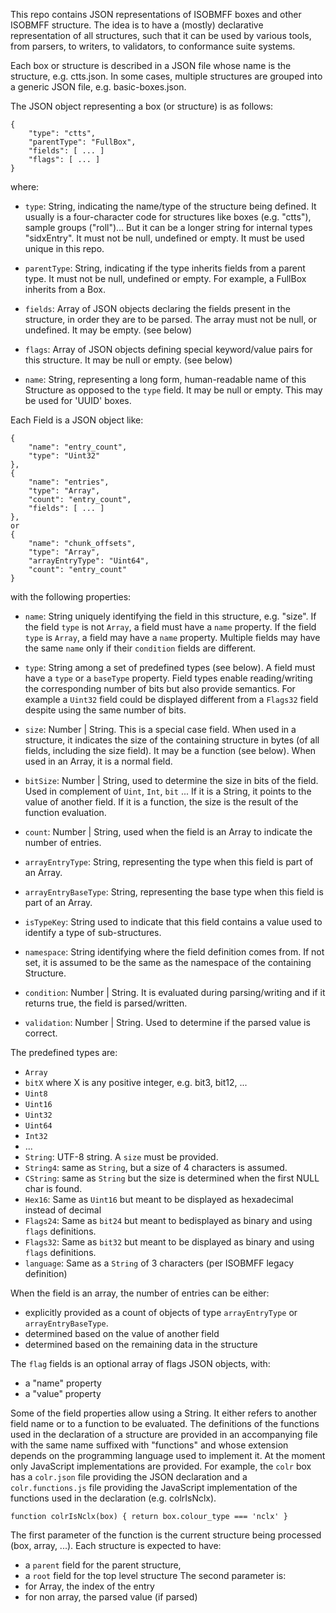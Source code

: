 This repo contains JSON representations of ISOBMFF boxes and other ISOBMFF structure.
The idea is to have a (mostly) declarative representation of all structures, 
such that it can be used by various tools, from parsers, to writers, to validators,
to conformance suite systems.

Each box or structure is described in a JSON file whose name is the structure, e.g. ctts.json. 
In some cases, multiple structures are grouped into a generic JSON file, e.g. basic-boxes.json.

The JSON object representing a box (or structure) is as follows:
```
{
	"type": "ctts",
	"parentType": "FullBox",
	"fields": [ ... ]
	"flags": [ ... ]
}
``` 
where:
* `type`: String, indicating the name/type of the structure being defined. 
It usually is a four-character code for structures like boxes (e.g. "ctts"),
sample groups ("roll")... But it can be a longer string for internal types "sidxEntry".
It must not be null, undefined or empty. It must be used unique in this repo.

* `parentType`: String, indicating if the type inherits fields from a parent
type. It must not be null, undefined or empty. For example, a FullBox inherits
from a Box.

* `fields`: Array of JSON objects declaring the fields present in the
structure, in order they are to be parsed. The array must not be null, or
undefined. It may be empty. (see below)

* `flags`: Array of JSON objects defining special keyword/value pairs for
this structure. It may be null or empty. (see below)

* `name`: String, representing a long form, human-readable name of this
Structure as opposed to the `type` field. It may be null or empty. This may be
used for 'UUID' boxes.

Each Field is a JSON object like:
```
{
    "name": "entry_count",
    "type": "Uint32"
},
{
    "name": "entries",
    "type": "Array",
    "count": "entry_count",
    "fields": [ ... ]
},
or
{
    "name": "chunk_offsets",
    "type": "Array",
    "arrayEntryType": "Uint64",
    "count": "entry_count"
}
```
with the following properties:
- `name`: String uniquely identifying the field in this structure, e.g. "size". If the field `type` is not `Array`, a field must have a `name` property. If the field `type` is `Array`, a field may have a `name` property. Multiple fields may have the same `name` only if their `condition` fields are different.
- `type`: String among a set of predefined types (see below). A field must have a `type` or a `baseType` property. Field types enable reading/writing the corresponding number of bits but also provide semantics. For example a `Uint32` field could be displayed different from a `Flags32` field despite using the same number of bits.
- `size`: Number | String. This is a special case field. When used in a structure, it indicates the size of the containing structure in bytes (of all fields, including the size field). It may be a function (see below). When used in an Array, it is a normal field.
- `bitSize`: Number | String, used to determine the size in bits of the field. Used in complement of `Uint`, `Int`, `bit` ... If it is a String, it points to the value of another field. If it is a function, the size is the result of the function evaluation.
- `count`: Number | String, used when the field is an Array to indicate the number of entries.
- `arrayEntryType`: String, representing the type when this field is part of an Array.
- `arrayEntryBaseType`: String, representing the base type when this field is part of an Array.
- `isTypeKey`: String used to indicate that this field contains a value used to identify a type of sub-structures. 
- `namespace`: String identifying where the field definition comes from. If not set, it is assumed to be the same as the namespace of the containing Structure.

- `condition`: Number | String. It is evaluated during parsing/writing and if it returns true, the field is parsed/written.
- `validation`: Number | String. Used to determine if the parsed value is correct.

The predefined types are:
- `Array`
- `bitX` where X is any positive integer, e.g. bit3, bit12, ...
- `Uint8`
- `Uint16`
- `Uint32`
- `Uint64`
- `Int32`
- ...
- `String`: UTF-8 string. A `size` must be provided.
- `String4`: same as `String`, but a size of 4 characters is assumed.
- `CString`: same as `String` but the size is determined when the first NULL char is found.
- `Hex16`: Same as `Uint16` but meant to be displayed as hexadecimal instead of decimal
- `Flags24`: Same as `bit24` but meant to bedisplayed as binary and using `flags` definitions.
- `Flags32`: Same as `bit32` but meant to be displayed as binary and using `flags` definitions.
- `language`: Same as a `String` of 3 characters (per ISOBMFF legacy definition)

When the field is an array, the number of entries can be either:
- explicitly provided as a count of objects of type `arrayEntryType` or `arrayEntryBaseType`.
- determined based on the value of another field
- determined based on the remaining data in the structure

The `flag` fields is an optional array of flags JSON objects, with:
- a "name" property
- a "value" property


Some of the field properties allow using a String. It either refers to another field name or 
to a function to be evaluated. The definitions of the functions used in the declaration of
a structure are provided in an accompanying file with the same name suffixed with "functions" and
whose extension depends on the programming language used to implement it. At the
moment only JavaScript implementations are provided. For example, the `colr` box
has a `colr.json` file providing the JSON declaration and a `colr.functions.js` file
providing the JavaScript implementation of the functions used in the declaration (e.g. colrIsNclx).

```
function colrIsNclx(box) { return box.colour_type === 'nclx' }
```
The first parameter of the function is the current structure being processed (box, array, ...). Each structure is expected to have:
- a `parent` field for the parent structure,
- a `root` field for the top level structure
The second parameter is:
- for Array, the index of the entry
- for non array, the parsed value (if parsed)

